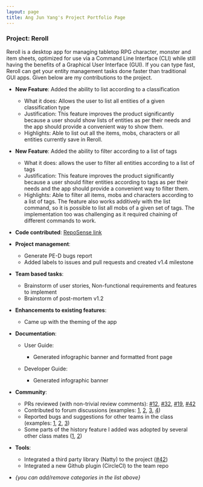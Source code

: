 ```yaml
---
layout: page
title: Ang Jun Yang's Project Portfolio Page
---
```


### Project: Reroll

Reroll is a desktop app for managing tabletop RPG character, monster and item sheets, optimized for use via a Command Line Interface (CLI) while still having the benefits of a Graphical User Interface (GUI). If you can type fast, Reroll can get your entity management tasks done faster than traditional GUI apps.
Given below are my contributions to the project.

* **New Feature**: Added the ability to list according to a classification
  * What it does: Allows the user to list all entities of a given classification type
  * Justification: This feature improves the product significantly because a user should show lists of entities as per their needs and the app should provide a convenient way to show them.
  * Highlights: Able to list out all the items, mobs, characters or all entities currently save in Reroll.


* **New Feature**: Added the ability to filter according to a list of tags
  * What it does: allows the user to filter all entities according to a list of tags
  * Justification: This feature improves the product significantly because a user should filter entities according to tags as per their needs and the app should provide a convenient way to filter them.
  * Highlights: Able to filter all items, mobs and characters according to a list of tags. The feature also works additively with the list command, so it is possible to list all mobs of a given set of tags. The implementation too was challenging as it required chaining of different commands to work.



* **Code contributed**: [RepoSense link](https://nus-cs2103-ay2223s2.github.io/tp-dashboard/?search=angjunyang&breakdown=true&sort=groupTitle%20dsc&sortWithin=title&since=2023-02-17&timeframe=commit&mergegroup=&groupSelect=groupByRepos&checkedFileTypes=docs~functional-code~test-code~other)

* **Project management**:
  * Generate PE-D bugs report
  * Added labels to issues and pull requests and created v1.4 milestone

* **Team based tasks**:
  * Brainstorm of user stories, Non-functional requirements and features to implement
  * Brainstorm of post-mortem v1.2
  

* **Enhancements to existing features**:
  * Came up with the theming of the app


* **Documentation**:
  * User Guide:
    * Generated infographic banner and formatted front page

  * Developer Guide:
    * Generated infographic banner


* **Community**:
  * PRs reviewed (with non-trivial review comments): [\#12](), [\#32](), [\#19](), [\#42]()
  * Contributed to forum discussions (examples: [1](), [2](), [3](), [4]())
  * Reported bugs and suggestions for other teams in the class (examples: [1](), [2](), [3]())
  * Some parts of the history feature I added was adopted by several other class mates ([1](), [2]())

* **Tools**:
  * Integrated a third party library (Natty) to the project ([\#42]())
  * Integrated a new Github plugin (CircleCI) to the team repo

* _{you can add/remove categories in the list above}_
